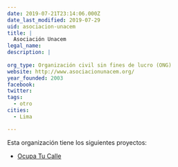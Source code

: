 ```yaml
---
date: 2019-07-21T23:14:06.000Z
date_last_modified: 2019-07-29
uid: asociacion-unacem
title: |
  Asociación Unacem
legal_name: 
description: |
  
org_type: Organización civil sin fines de lucro (ONG)
website: http://www.asociacionunacem.org/
year_founded: 2003
facebook: 
twitter: 
tags:
  - otro
cities: 
  - Lima

---
```


Esta organización tiene los siguientes proyectos:

- [Ocupa Tu Calle](/proyectos/ocupa-tu-calle)
